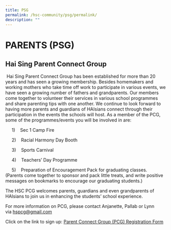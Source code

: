 ```yaml
---
title: PSG
permalink: /hsc-community/psg/permalink/
description: ""
---
```

PARENTS (PSG)
=============

Hai Sing Parent Connect Group
-----------------------------

 Hai Sing Parent Connect Group has been established for more than 20 years and has seen a growing membership. Besides homemakers and working mothers who take time off work to participate in various events, we have seen a growing number of fathers and grandparents. Our members come together to volunteer their services in various school programmes and share parenting tips with one another. We continue to look forward to having more parents and guardians of HAIsians connect through their participation in the events the schools will host. As a member of the PCG, some of the programmes/events you will be involved in are:  

     1)    Sec 1 Camp Fire
		 
		 
     2)    Racial Harmony Day Booth  
		 
		 
     3)    Sports Carnival
		 
		 
     4)    Teachers’ Day Programme
		 
		 
     5)    Preparation of Encouragement Pack for graduating classes. 
		 (Parents come together to sponsor and pack little treats, and write positive messages on bookmarks to encourage our graduating students.)
		 
The HSC PCG welcomes parents, guardians and even grandparents of HAIsians to join us in enhancing the students’ school experience.  
  
For more information on PCG, please contact Anjanette, Pallab or Lynn via [hspcg@gmail.com](mailto:hspcg@gmail.com)  
  

Click on the link to sign up: [Parent Connect Group (PCG) Registration Form](https://docs.google.com/forms/d/e/1FAIpQLSfGyJ_pdYY7BA7JIIKYkbtIaDEes0Eou6UQcQvHRTWUy97tYg/viewform)